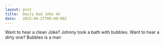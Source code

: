 ```yaml
---
layout: post
title:  Daily Dad Joke 4U
date:   2025-06-27T00:00:00Z
---
```

Want to hear a clean Joke? Johnny took a bath with bubbles. Want to hear a dirty one? Bubbles is a man

